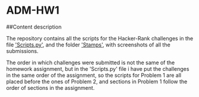 # ADM-HW1

##Content description

The repository contains all the scripts for the Hacker-Rank challenges in the file ['Scripts.py'](https://github.com/Simonerc95/ADM-HW1/blob/master/Scripts.py), and the folder ['Stamps'](https://github.com/Simonerc95/ADM-HW1/tree/master/Stamps), with screenshots of all the submissions. 

The order in which challenges were submitted is not the same of the homework assignment, but in the 'Scripts.py' file i have put the challenges in the same order of the assignment, so the scripts for Problem 1 are all placed before the ones of Problem 2, and sections in Problem 1 follow the order of sections in the assignment.

